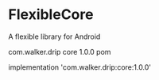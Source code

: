 # FlexibleCore
A flexible library for Android

<dependency>
  <groupId>com.walker.drip</groupId>
  <artifactId>core</artifactId>
  <version>1.0.0</version>
  <type>pom</type>
</dependency>

implementation 'com.walker.drip:core:1.0.0'

